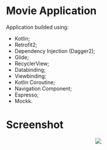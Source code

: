 # Movie Application
Application builded using: </br> 
- Kotlin;</br>  
- Retrofit2; </br>  
- Dependency Injection (Dagger2); </br> 
- Glide;</br> 
- RecyclerView;</br> 
- Databinding;</br> 
- Viewbinding;</br> 
- Kotlin Coroutine; </br> 
- Navigation Component;</br> 
- Espresso;</br>
- Mockk.</br> 

# Screenshot

<p align="center">
<img src="https://media.giphy.com/media/XdJWJnHjOoHUJJhyq6/giphy.gif" />
<//p>
